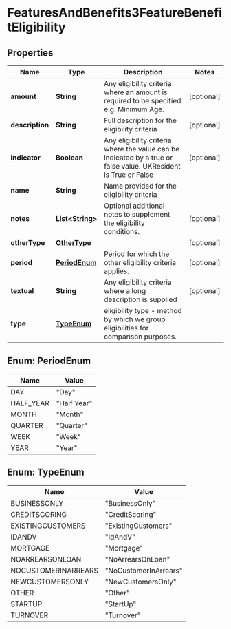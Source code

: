 
# FeaturesAndBenefits3FeatureBenefitEligibility

## Properties
Name | Type | Description | Notes
------------ | ------------- | ------------- | -------------
**amount** | **String** | Any eligibility criteria where an amount is required to be specified e.g. Minimum Age. |  [optional]
**description** | **String** | Full description for the eligibility criteria |  [optional]
**indicator** | **Boolean** | Any eligibility criteria where the value can be indicated by a true or false value. UKResident is True or False |  [optional]
**name** | **String** | Name provided for the eligibility criteria | 
**notes** | **List&lt;String&gt;** | Optional additional notes to supplement the eligibility conditions. |  [optional]
**otherType** | [**OtherType**](OtherType.md) |  |  [optional]
**period** | [**PeriodEnum**](#PeriodEnum) | Period for which the other eligibility criteria applies. |  [optional]
**textual** | **String** | Any eligibility criteria where a long description is supplied |  [optional]
**type** | [**TypeEnum**](#TypeEnum) | eligibility type - method by which we group eligibilities for comparison purposes. | 


<a name="PeriodEnum"></a>
## Enum: PeriodEnum
Name | Value
---- | -----
DAY | &quot;Day&quot;
HALF_YEAR | &quot;Half Year&quot;
MONTH | &quot;Month&quot;
QUARTER | &quot;Quarter&quot;
WEEK | &quot;Week&quot;
YEAR | &quot;Year&quot;


<a name="TypeEnum"></a>
## Enum: TypeEnum
Name | Value
---- | -----
BUSINESSONLY | &quot;BusinessOnly&quot;
CREDITSCORING | &quot;CreditScoring&quot;
EXISTINGCUSTOMERS | &quot;ExistingCustomers&quot;
IDANDV | &quot;IdAndV&quot;
MORTGAGE | &quot;Mortgage&quot;
NOARREARSONLOAN | &quot;NoArrearsOnLoan&quot;
NOCUSTOMERINARREARS | &quot;NoCustomerInArrears&quot;
NEWCUSTOMERSONLY | &quot;NewCustomersOnly&quot;
OTHER | &quot;Other&quot;
STARTUP | &quot;StartUp&quot;
TURNOVER | &quot;Turnover&quot;



